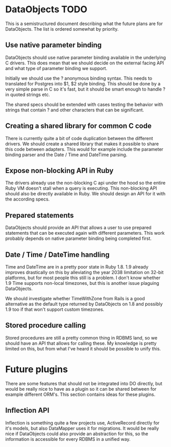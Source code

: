 DataObjects TODO
==================

This is a semistructured document describing what the future plans
are for DataObjects. The list is ordered somewhat by priority.

Use native parameter binding
----------------------------

DataObjects should use native parameter binding available in the underlying
C drivers. This does mean that we should decide on the external facing API
and what type of parameter binding we support.

Initially we should use the ? anonymous binding syntax. This needs to translated
for Postgres into $1, $2 style binding. This should be done by a very simple
parse in C so it's fast, but it should be smart enough to handle ? in quoted strings etc.

The shared specs should be extended with cases testing the behavior with strings
that contain ? and other characters that can be significant.

Creating a shared library for common C code
-------------------------------------------

There is currently quite a bit of code duplication between the different drivers. We
should create a shared library that makes it possible to share this code between adapters.
This would for example include the parameter binding parser and the Date / Time and DateTime
parsing.

Expose non-blocking API in Ruby
-------------------------------
The drivers already use the non-blocking C api under the hood so the entire Ruby VM
doesn't stall when a query is executing. This non-blocking API should also be directly
available in Ruby. We should design an API for it with the according specs.

Prepared statements
-------------------
DataObjects should provide an API that allows a user to use prepared statements that can
be executed again with different parameters. This work probably depends on native parameter
binding being completed first.

Date / Time / DateTime handling
-------------------------------
Time and DateTime are in a pretty poor state in Ruby 1.8. 1.9 already improves drastically
on this by alleviating the year 2038 limitation on 32-bit platforms, but for most people
this still is a problem. I don't know whether 1.9 Time supports non-local timezones, but
this is another issue plaguing DataObjects.

We should investigate whether TimeWithZone from Rails is a good alternative as the default
type returned by DataObjects on 1.8 and possibly 1.9 too if that won't support custom
timezones.

Stored procedure calling
------------------------
Stored procedures are still a pretty common thing in RDBMS land, so we should have an API
that allows for calling these. My knowledge is pretty limited on this, but from what I've
heard it should be possible to unify this.

Future plugins
==============

There are some features that should not be integrated into DO directly, but would be really
nice to have as a plugin so it can be shared between for example different ORM's. This
section contains ideas for these plugins.

Inflection API
--------------
Inflection is something quite a few projects use, ActiveRecord directly for it's models,
but also DataMapper uses it for migrations. It would be really nice if DataObjects could
also provide an abstraction for this, so the information is accessible for every RDBMS
in a unified way.
